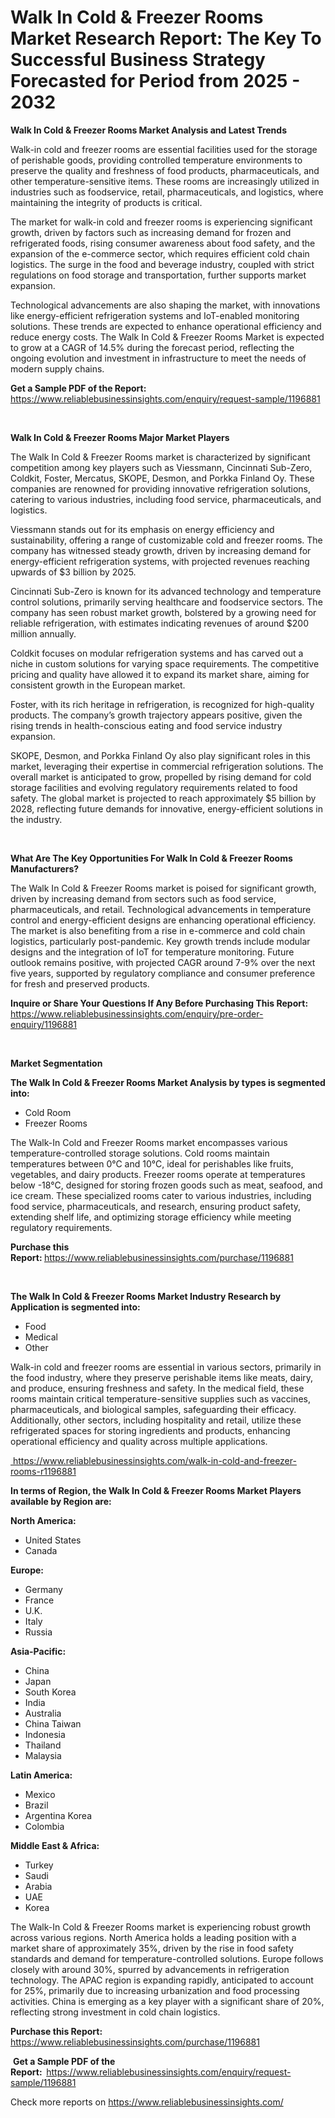 <p><h1>Walk In Cold & Freezer Rooms Market Research Report: The Key To Successful Business Strategy Forecasted for Period from 2025 - 2032</h1></p><p><strong>Walk In Cold & Freezer Rooms Market Analysis and Latest Trends</strong></p>
<p><p>Walk-in cold and freezer rooms are essential facilities used for the storage of perishable goods, providing controlled temperature environments to preserve the quality and freshness of food products, pharmaceuticals, and other temperature-sensitive items. These rooms are increasingly utilized in industries such as foodservice, retail, pharmaceuticals, and logistics, where maintaining the integrity of products is critical.</p><p>The market for walk-in cold and freezer rooms is experiencing significant growth, driven by factors such as increasing demand for frozen and refrigerated foods, rising consumer awareness about food safety, and the expansion of the e-commerce sector, which requires efficient cold chain logistics. The surge in the food and beverage industry, coupled with strict regulations on food storage and transportation, further supports market expansion.</p><p>Technological advancements are also shaping the market, with innovations like energy-efficient refrigeration systems and IoT-enabled monitoring solutions. These trends are expected to enhance operational efficiency and reduce energy costs. The Walk In Cold & Freezer Rooms Market is expected to grow at a CAGR of 14.5% during the forecast period, reflecting the ongoing evolution and investment in infrastructure to meet the needs of modern supply chains.</p></p>
<p><strong>Get a Sample PDF of the Report:&nbsp;</strong> <a href="https://www.reliablebusinessinsights.com/enquiry/request-sample/1196881?utm_campaign=2099&utm_medium=2&utm_source=Github&utm_content=ia&utm_term=03032025&utm_id=walk-in-cold-freezer-rooms">https://www.reliablebusinessinsights.com/enquiry/request-sample/1196881</a></p>
<p>&nbsp;</p>
<p><strong>Walk In Cold & Freezer Rooms Major Market Players</strong></p>
<p><p>The Walk In Cold & Freezer Rooms market is characterized by significant competition among key players such as Viessmann, Cincinnati Sub-Zero, Coldkit, Foster, Mercatus, SKOPE, Desmon, and Porkka Finland Oy. These companies are renowned for providing innovative refrigeration solutions, catering to various industries, including food service, pharmaceuticals, and logistics.</p><p>Viessmann stands out for its emphasis on energy efficiency and sustainability, offering a range of customizable cold and freezer rooms. The company has witnessed steady growth, driven by increasing demand for energy-efficient refrigeration systems, with projected revenues reaching upwards of $3 billion by 2025.</p><p>Cincinnati Sub-Zero is known for its advanced technology and temperature control solutions, primarily serving healthcare and foodservice sectors. The company has seen robust market growth, bolstered by a growing need for reliable refrigeration, with estimates indicating revenues of around $200 million annually.</p><p>Coldkit focuses on modular refrigeration systems and has carved out a niche in custom solutions for varying space requirements. The competitive pricing and quality have allowed it to expand its market share, aiming for consistent growth in the European market.</p><p>Foster, with its rich heritage in refrigeration, is recognized for high-quality products. The company’s growth trajectory appears positive, given the rising trends in health-conscious eating and food service industry expansion.</p><p>SKOPE, Desmon, and Porkka Finland Oy also play significant roles in this market, leveraging their expertise in commercial refrigeration solutions. The overall market is anticipated to grow, propelled by rising demand for cold storage facilities and evolving regulatory requirements related to food safety. The global market is projected to reach approximately $5 billion by 2028, reflecting future demands for innovative, energy-efficient solutions in the industry.</p></p>
<p>&nbsp;</p>
<p><strong>What Are The Key Opportunities For Walk In Cold & Freezer Rooms Manufacturers?</strong></p>
<p><p>The Walk In Cold & Freezer Rooms market is poised for significant growth, driven by increasing demand from sectors such as food service, pharmaceuticals, and retail. Technological advancements in temperature control and energy-efficient designs are enhancing operational efficiency. The market is also benefiting from a rise in e-commerce and cold chain logistics, particularly post-pandemic. Key growth trends include modular designs and the integration of IoT for temperature monitoring. Future outlook remains positive, with projected CAGR around 7-9% over the next five years, supported by regulatory compliance and consumer preference for fresh and preserved products.</p></p>
<p><strong>Inquire or Share Your Questions If Any Before Purchasing This Report:</strong> <a href="https://www.reliablebusinessinsights.com/enquiry/pre-order-enquiry/1196881?utm_campaign=2099&utm_medium=2&utm_source=Github&utm_content=ia&utm_term=03032025&utm_id=walk-in-cold-freezer-rooms">https://www.reliablebusinessinsights.com/enquiry/pre-order-enquiry/1196881</a></p>
<p>&nbsp;</p>
<p><strong>Market Segmentation</strong></p>
<p><strong>The Walk In Cold & Freezer Rooms Market Analysis by types is segmented into:</strong></p>
<p><ul><li>Cold Room</li><li>Freezer Rooms</li></ul></p>
<p><p>The Walk-In Cold and Freezer Rooms market encompasses various temperature-controlled storage solutions. Cold rooms maintain temperatures between 0°C and 10°C, ideal for perishables like fruits, vegetables, and dairy products. Freezer rooms operate at temperatures below -18°C, designed for storing frozen goods such as meat, seafood, and ice cream. These specialized rooms cater to various industries, including food service, pharmaceuticals, and research, ensuring product safety, extending shelf life, and optimizing storage efficiency while meeting regulatory requirements.</p></p>
<p><strong>Purchase this Report:&nbsp;</strong><a href="https://www.reliablebusinessinsights.com/purchase/1196881?utm_campaign=2099&utm_medium=2&utm_source=Github&utm_content=ia&utm_term=03032025&utm_id=walk-in-cold-freezer-rooms">https://www.reliablebusinessinsights.com/purchase/1196881</a></p>
<p>&nbsp;</p>
<p><strong>The Walk In Cold & Freezer Rooms Market Industry Research by Application is segmented into:</strong></p>
<p><ul><li>Food</li><li>Medical</li><li>Other</li></ul></p>
<p><p>Walk-in cold and freezer rooms are essential in various sectors, primarily in the food industry, where they preserve perishable items like meats, dairy, and produce, ensuring freshness and safety. In the medical field, these rooms maintain critical temperature-sensitive supplies such as vaccines, pharmaceuticals, and biological samples, safeguarding their efficacy. Additionally, other sectors, including hospitality and retail, utilize these refrigerated spaces for storing ingredients and products, enhancing operational efficiency and quality across multiple applications.</p></p>
<p><a href="https://www.reliablebusinessinsights.com/walk-in-cold-and-freezer-rooms-r1196881?utm_campaign=2099&utm_medium=2&utm_source=Github&utm_content=ia&utm_term=03032025&utm_id=walk-in-cold-freezer-rooms">&nbsp;https://www.reliablebusinessinsights.com/walk-in-cold-and-freezer-rooms-r1196881</a></p>
<p><strong>In terms of Region, the Walk In Cold & Freezer Rooms Market Players available by Region are:</strong></p>
<p>
    <p> <strong> North America: </strong>
        <ul>
            <li>United States</li>
            <li>Canada</li>
        </ul>
        </p> 
    <p> <strong> Europe: </strong>
        <ul>
            <li>Germany</li>
            <li>France</li>
            <li>U.K.</li>
            <li>Italy</li>
            <li>Russia</li>
        </ul>
        </p> 
    <p> <strong> Asia-Pacific: </strong>
        <ul>
            <li>China</li>
            <li>Japan</li>
            <li>South Korea</li>
            <li>India</li>
            <li>Australia</li>
            <li>China Taiwan</li>
            <li>Indonesia</li>
            <li>Thailand</li>
            <li>Malaysia</li>
        </ul>
        </p> 
    <p> <strong> Latin America: </strong>
        <ul>
            <li>Mexico</li>
            <li>Brazil</li>
            <li>Argentina Korea</li>
            <li>Colombia</li>
        </ul>
        </p> 
    <p> <strong> Middle East & Africa: </strong>
        <ul>
            <li>Turkey</li>
            <li>Saudi</li>
            <li>Arabia</li>
            <li>UAE</li>
            <li>Korea</li>
        </ul>
    </p>
    </p>
<p><p>The Walk-In Cold & Freezer Rooms market is experiencing robust growth across various regions. North America holds a leading position with a market share of approximately 35%, driven by the rise in food safety standards and demand for temperature-controlled solutions. Europe follows closely with around 30%, spurred by advancements in refrigeration technology. The APAC region is expanding rapidly, anticipated to account for 25%, primarily due to increasing urbanization and food processing activities. China is emerging as a key player with a significant share of 20%, reflecting strong investment in cold chain logistics.</p></p>
<p><strong>Purchase this Report: </strong><a href="https://www.reliablebusinessinsights.com/purchase/1196881?utm_campaign=2099&utm_medium=2&utm_source=Github&utm_content=ia&utm_term=03032025&utm_id=walk-in-cold-freezer-rooms">https://www.reliablebusinessinsights.com/purchase/1196881</a></p>
<p>&nbsp;<strong>Get a Sample PDF of the Report:&nbsp;&nbsp;</strong><a href="https://www.reliablebusinessinsights.com/enquiry/request-sample/1196881?utm_campaign=2099&utm_medium=2&utm_source=Github&utm_content=ia&utm_term=03032025&utm_id=walk-in-cold-freezer-rooms">https://www.reliablebusinessinsights.com/enquiry/request-sample/1196881</a></p>
<p><strong></strong></p>
<p>Check more reports on <a href="https://www.reliablebusinessinsights.com/?utm_campaign=2099&utm_medium=2&utm_source=Github&utm_content=ia&utm_term=03032025&utm_id=walk-in-cold-freezer-rooms">https://www.reliablebusinessinsights.com/</a></p>